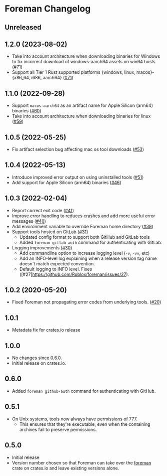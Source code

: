 # Foreman Changelog

## Unreleased

## 1.2.0 (2023-08-02)
- Take into account architecture when downloading binaries for Windows to fix incorrect download of windows-aarch64 assets on win64 hosts ([#71](https://github.com/Roblox/foreman/pull/71))
- Support all Tier 1 Rust supported platforms {windows, linux, macos}-{x86_64, i686, aarch64} ([#71](https://github.com/Roblox/foreman/pull/71))

## 1.1.0 (2022-09-28)

- Support `macos-aarch64` as an artifact name for Apple Silicon (arm64) binaries ([#60](https://github.com/Roblox/foreman/pull/60))
- Take into account architecture when downloading binaries for linux ([#59](https://github.com/Roblox/foreman/pull/59))

## 1.0.5 (2022-05-25)

- Fix artifact selection bug affecting mac os tool downloads ([#53](https://github.com/Roblox/foreman/pull/53))

## 1.0.4 (2022-05-13)

- Introduce improved error output on using uninstalled tools ([#51](https://github.com/Roblox/foreman/pull/51))
- Add support for Apple Silicon (arm64) binaries ([#46](https://github.com/Roblox/foreman/pull/46))

## 1.0.3 (2022-02-04)

- Report correct exit code ([#41](https://github.com/Roblox/foreman/pull/41))
- Improve error handling to reduces crashes and add more useful error messages ([#40](https://github.com/Roblox/foreman/pull/40))
- Add environment variable to override Foreman home directory ([#39](https://github.com/Roblox/foreman/pull/39))
- Support tools hosted on GitLab ([#31](https://github.com/Roblox/foreman/pull/31))
  - Updated config format to support both GitHub and GitLab tools
  - Added `foreman gitlab-auth` command for authenticating with GitLab.
- Logging improvements ([#30](https://github.com/Roblox/foreman/pull/30))
	- Add commandline option to increase logging level (`-v`, `-vv`, etc)
	- Add an INFO-level log explaining when a release version tag name doesn't match expected convention.
	- Default logging to INFO level. Fixes ([#27]https://github.com/Roblox/foreman/issues/27).

## 1.0.2 (2020-05-20)
- Fixed Foreman not propagating error codes from underlying tools. ([#20](https://github.com/Roblox/foreman/pull/20))

## 1.0.1
- Metadata fix for crates.io release

## 1.0.0
- No changes since 0.6.0.
- Initial release on crates.io.

## 0.6.0
- Added `foreman github-auth` command for authenticating with GitHub.

## 0.5.1
- On Unix systems, tools now always have permissions of 777.
	- This ensures that they're executable, even when the containing archives fail to preserve permissions.

## 0.5.0
- Initial release
- Version number chosen so that Foreman can take over the [foreman](https://crates.io/crates/foreman) crate on crates.io and leave existing versions alone.